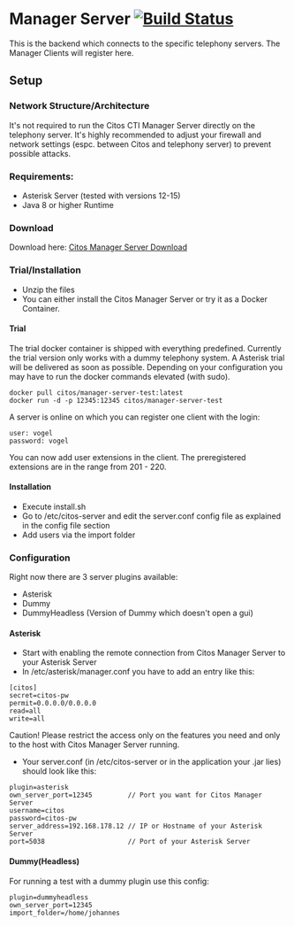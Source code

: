 # Manager Server [![Build Status](https://travis-ci.com/Citos-CTI/Manager-Server.svg?branch=master)](https://travis-ci.com/Citos-CTI/Manager-Server)

This is the backend which connects to the specific telephony servers. The Manager Clients will register here.

## Setup
### Network Structure/Architecture 
It's not required to run the Citos CTI Manager Server directly on the telephony server. It's highly recommended to adjust your firewall and network settings (espc. between Citos and telephony server) to prevent possible attacks.
### Requirements:
- Asterisk Server (tested with versions 12-15)
- Java 8 or higher Runtime
### Download
Download here:
[Citos Manager Server Download](https://github.com/Citos-CTI/Manager-Server/releases/download/v1.0.3.3/Citos_Server.zip)
### Trial/Installation
- Unzip the files
- You can either install the Citos Manager Server or try it as a Docker Container.
#### Trial
The trial docker container is shipped with everything predefined. Currently the trial version only works with a dummy telephony system. A Asterisk trial will be delivered as soon as possible. Depending on your configuration you may have to run the docker commands elevated (with sudo).
```
docker pull citos/manager-server-test:latest
docker run -d -p 12345:12345 citos/manager-server-test
```
A server is online on which you can register one client with the login:
```
user: vogel
password: vogel
```
You can now add user extensions in the client. The preregistered extensions are in the range from 201 - 220.
#### Installation
- Execute install.sh
- Go to /etc/citos-server and edit the server.conf config file as explained in the config file section
- Add users via the import folder 

### Configuration
Right now there are 3 server plugins available: 
- Asterisk 
- Dummy
- DummyHeadless (Version of Dummy which doesn't open a gui)
#### Asterisk
- Start with enabling the remote connection from Citos Manager Server to your Asterisk Server
- In /etc/asterisk/manager.conf you have to add an entry like this:
```
[citos]
secret=citos-pw
permit=0.0.0.0/0.0.0.0
read=all
write=all
```

Caution! Please restrict the access only on the features you need and only to the host with Citos Manager Server running.

- Your server.conf (in /etc/citos-server or in the application your .jar lies) should look like this:
```
plugin=asterisk
own_server_port=12345         // Port you want for Citos Manager Server
username=citos 
password=citos-pw
server_address=192.168.178.12 // IP or Hostname of your Asterisk Server
port=5038                     // Port of your Asterisk Server
```
#### Dummy(Headless)
For running a test with a dummy plugin use this config:
```
plugin=dummyheadless
own_server_port=12345
import_folder=/home/johannes
```
